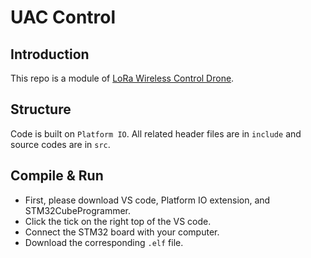 # UAC Control

## Introduction

This repo is a module of [LoRa Wireless Control Drone](https://github.com/Lorraine0666/LoRa-Wireless-Control-Drone).

## Structure

Code is built on `Platform IO`. All related header files are in `include` and source codes are in `src`.

## Compile & Run

- First, please download VS code, Platform IO extension, and STM32CubeProgrammer.
- Click the tick on the right top of the VS code.
- Connect the STM32 board with your computer.
- Download the corresponding `.elf` file.